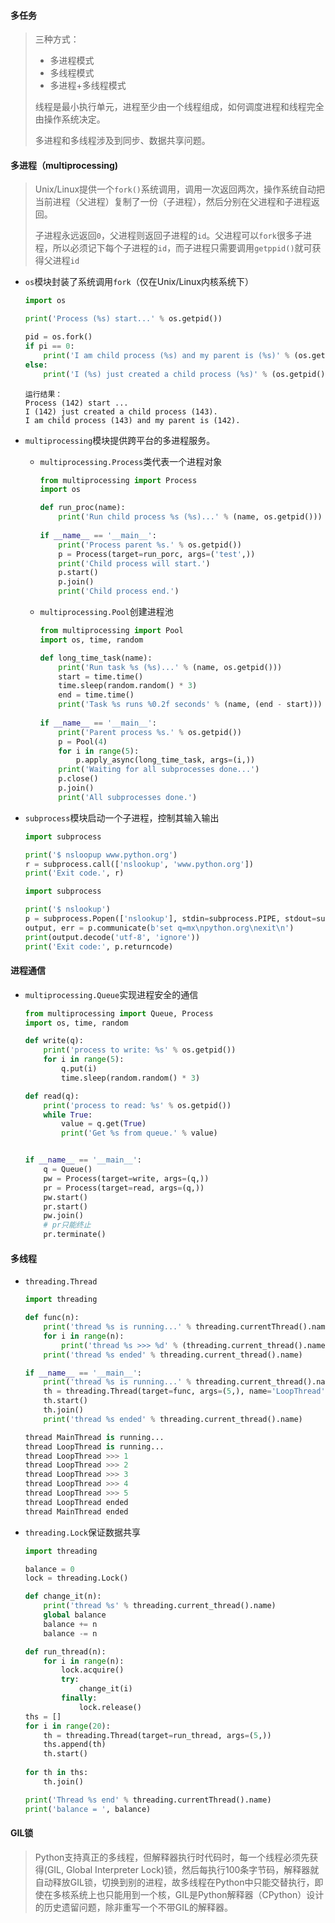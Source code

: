 #### 多任务

> 三种方式：
>
> - 多进程模式
> - 多线程模式
> - 多进程+多线程模式
>
> 线程是最小执行单元，进程至少由一个线程组成，如何调度进程和线程完全由操作系统决定。
>
> 多进程和多线程涉及到同步、数据共享问题。

#### 多进程（multiprocessing)

> Unix/Linux提供一个`fork()`系统调用，调用一次返回两次，操作系统自动把当前进程（父进程）复制了一份（子进程），然后分别在父进程和子进程返回。
>
> 子进程永远返回`0`，父进程则返回子进程的`id`。父进程可以`fork`很多子进程，所以必须记下每个子进程的`id`，而子进程只需要调用`getppid()`就可获得父进程`id`

- `os`模块封装了系统调用`fork`（仅在Unix/Linux内核系统下）

  ```python
  import os
  
  print('Process (%s) start...' % os.getpid())
  
  pid = os.fork()
  if pi == 0:
      print('I am child process (%s) and my parent is (%s)' % (os.getpid(), os.getppid()))
  else:
      print('I (%s) just created a child process (%s)' % (os.getpid(), pid))
  ```

  ```shell
  运行结果：
  Process (142) start ...
  I (142) just created a child process (143).
  I am child process (143) and my parent is (142).
  ```

- `multiprocessing`模块提供跨平台的多进程服务。

  - `multiprocessing.Process`类代表一个进程对象

    ```python
    from multiprocessing import Process
    import os
    
    def run_proc(name):
        print('Run child process %s (%s)...' % (name, os.getpid()))
        
    if __name__ == '__main__':
        print('Process parent %s.' % os.getpid())
        p = Process(target=run_porc, args=('test',))
        print('Child process will start.')
        p.start()
        p.join()
        print('Child process end.')
    ```

  - `multiprocessing.Pool`创建进程池

    ```python
    from multiprocessing import Pool
    import os, time, random
    
    def long_time_task(name):
        print('Run task %s (%s)...' % (name, os.getpid()))
        start = time.time()
        time.sleep(random.random() * 3)
        end = time.time()
        print('Task %s runs %0.2f seconds' % (name, (end - start)))
        
    if __name__ == '__main__':
        print('Parent process %s.' % os.getpid())
        p = Pool(4)
        for i in range(5):
            p.apply_async(long_time_task, args=(i,))
        print('Waiting for all subprocesses done...')
        p.close()
        p.join()
        print('All subprocesses done.')
    
    ```

- `subprocess`模块启动一个子进程，控制其输入输出

  ```python
  import subprocess
  
  print('$ nsloopup www.python.org')
  r = subprocess.call(['nslookup', 'www.python.org'])
  print('Exit code.', r)
  ```

  ```python
  import subprocess
  
  print('$ nslookup')
  p = subprocess.Popen(['nslookup'], stdin=subprocess.PIPE, stdout=subprocess.PIPE, stderr=subprocess.PIPE)
  output, err = p.communicate(b'set q=mx\npython.org\nexit\n')
  print(output.decode('utf-8', 'ignore'))
  print('Exit code:', p.returncode)
  ```

#### 进程通信

- `multiprocessing.Queue`实现进程安全的通信

  ```python
  from multiprocessing import Queue, Process
  import os, time, random
  
  def write(q):
      print('process to write: %s' % os.getpid())
      for i in range(5):
          q.put(i)
          time.sleep(random.random() * 3)
  
  def read(q):
      print('process to read: %s' % os.getpid())
      while True:
          value = q.get(True)
          print('Get %s from queue.' % value)
  
  
  if __name__ == '__main__':
      q = Queue()
      pw = Process(target=write, args=(q,))
      pr = Process(target=read, args=(q,))
      pw.start()
      pr.start()
      pw.join()
      # pr只能终止
      pr.terminate()
  ```

#### 多线程

- `threading.Thread`

  ```python
  import threading
  
  def func(n):
      print('thread %s is running...' % threading.currentThread().name)
      for i in range(n):
          print('thread %s >>> %d' % (threading.current_thread().name, i+1))
      print('thread %s ended' % threading.current_thread().name)
  
  if __name__ == '__main__':
      print('thread %s is running...' % threading.current_thread().name)
      th = threading.Thread(target=func, args=(5,), name='LoopThread')
      th.start()
      th.join()
      print('thread %s ended' % threading.current_thread().name)
  ```

  ```python
  thread MainThread is running...
  thread LoopThread is running...
  thread LoopThread >>> 1
  thread LoopThread >>> 2
  thread LoopThread >>> 3
  thread LoopThread >>> 4
  thread LoopThread >>> 5
  thread LoopThread ended
  thread MainThread ended
  ```

- `threading.Lock`保证数据共享

  ```python
  import threading
  
  balance = 0
  lock = threading.Lock()
  
  def change_it(n):
      print('thread %s' % threading.current_thread().name)
      global balance
      balance += n
      balance -= n
  
  def run_thread(n):
      for i in range(n):
          lock.acquire()
          try:
              change_it(i)
          finally:
              lock.release()
  ths = []
  for i in range(20):
      th = threading.Thread(target=run_thread, args=(5,))
      ths.append(th)
      th.start()
      
  for th in ths:
      th.join()
  
  print('Thread %s end' % threading.currentThread().name)
  print('balance = ', balance)
  ```

#### GIL锁

> Python支持真正的多线程，但解释器执行时代码时，每一个线程必须先获得(GIL, Global Interpreter Lock)锁，然后每执行100条字节码，解释器就自动释放GIL锁，切换到别的进程，故多线程在Python中只能交替执行，即使在多核系统上也只能用到一个核，GIL是Python解释器（CPython）设计的历史遗留问题，除非重写一个不带GIL的解释器。

